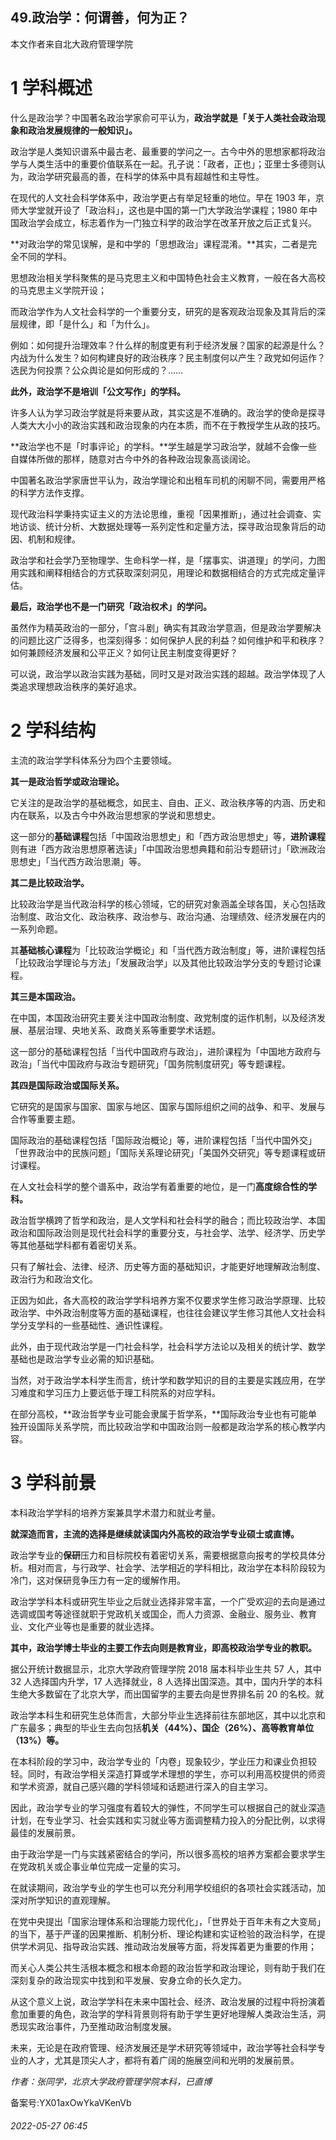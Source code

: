 ## 49.政治学：何谓善，何为正？
本文作者来自北大政府管理学院


1 学科概述
======


什么是政治学？中国著名政治学家俞可平认为，**政治学就是「关于人类社会政治现象和政治发展规律的一般知识」。**


政治学是人类知识谱系中最古老、最重要的学问之一。古今中外的思想家都将政治学与人类生活中的重要价值联系在一起。孔子说：「政者，正也」；亚里士多德则认为，政治学研究最高的善，在科学的体系中具有超越性和主导性。


在现代的人文社会科学体系中，政治学更占有举足轻重的地位。早在 1903 年，京师大学堂就开设了「政治科」，这也是中国的第一门大学政治学课程；1980 年中国政治学会成立，标志着作为一门独立科学的政治学在改革开放之后正式复兴。


**对政治学的常见误解，是和中学的「思想政治」课程混淆。**其实，二者是完全不同的学科。


思想政治相关学科聚焦的是马克思主义和中国特色社会主义教育，一般在各大高校的马克思主义学院开设；


而政治学作为人文社会科学的一个重要分支，研究的是客观政治现象及其背后的深层规律，即「是什么」和「为什么」。


例如：如何提升治理效率？什么样的制度更有利于经济发展？国家的起源是什么？内战为什么发生？如何构建良好的政治秩序？民主制度何以产生？政党如何运作？选民为何投票？公众舆论是如何形成的？……


**此外，政治学不是培训「公文写作」的学科。**


许多人认为学习政治学就是将来要从政，其实这是不准确的。政治学的使命是探寻人类大大小小的政治实践和政治现象的内在本质，而不在于教授学生从政的技巧。


**政治学也不是「时事评论」的学科。**学生越是学习政治学，就越不会像一些自媒体所做的那样，随意对古今中外的各种政治现象高谈阔论。


中国著名政治学家唐世平认为，政治学理论和出租车司机的闲聊不同，需要用严格的科学方法作支撑。


现代政治科学秉持实证主义的方法论思维，重视「因果推断」，通过社会调查、实地访谈、统计分析、大数据处理等一系列定性和定量方法，探寻政治现象背后的动因、机制和规律。


政治学和社会学乃至物理学、生命科学一样，是「摆事实、讲道理」的学问，力图用实践和阐释相结合的方式获取深刻洞见，用理论和数据相结合的方式完成定量评估。


**最后，政治学也不是一门研究「政治权术」的学问。**


虽然作为精英政治的一部分，「宫斗剧」确实有其政治学意涵，但是政治学要解决的问题比这广泛得多，也深刻得多：如何保护人民的利益？如何维护和平和秩序？如何兼顾经济发展和公平正义？如何让民主制度变得更好？


可以说，政治学以政治实践为基础，同时又是对政治实践的超越。政治学体现了人类追求理想政治秩序的美好追求。


2 学科结构
======


主流的政治学学科体系分为四个主要领域。


**其一是政治哲学或政治理论。**


它关注的是政治学的基础概念，如民主、自由、正义、政治秩序等的内涵、历史和内在联系，以及古今中外政治思想家的学说和思想史。


这一部分的**基础课程**包括「中国政治思想史」和「西方政治思想史」等，**进阶课程**则有进「西方政治思想原著选读」「中国政治思想典籍和前沿专题研讨」「欧洲政治思想史」「当代西方政治思潮」等。


**其二是比较政治学。**


比较政治学是当代政治科学的核心领域，它的研究对象涵盖全球各国，关心包括政治制度、政治文化、政治秩序、政治参与、政治沟通、治理绩效、经济发展在内的一系列命题。


其**基础核心课程**为「比较政治学概论」和「当代西方政治制度」等，进阶课程包括「比较政治学理论与方法」「发展政治学」以及其他比较政治学分支的专题讨论课程。


**其三是本国政治。**


在中国，本国政治研究主要关注中国政治制度、政党制度的运作机制，以及经济发展、基层治理、央地关系、政商关系等重要学术话题。


这一部分的基础课程包括「当代中国政府与政治」，进阶课程为「中国地方政府与政治」「当代中国政府与政治专题研究」「国务院制度研究」等专题课程。


**其四是国际政治或国际关系。**


它研究的是国家与国家、国家与地区、国家与国际组织之间的战争、和平、发展与合作等重要主题。


国际政治的基础课程包括「国际政治概论」等，进阶课程包括「当代中国外交」「世界政治中的民族问题」「国际关系理论研究」「美国外交研究」等专题课程或研讨课程。


在人文社会科学的整个谱系中，政治学有着重要的地位，是一门**高度综合性的学科。**


政治哲学横跨了哲学和政治，是人文学科和社会科学的融合；而比较政治学、本国政治和国际政治则是现代社会科学的重要分支，与社会学、法学、经济学、历史学等其他基础学科都有着密切关系。


只有了解社会、法律、经济、历史等方面的基础知识，才能更好地理解政治制度、政治行为和政治文化。


正因为如此，各大高校的政治学学科培养方案不仅要求学生修习政治学原理、比较政治学、中外政治制度等方面的基础课程，也往往会建议学生修习其他人文社会科学分支学科的一些基础性、通识性课程。


此外，由于现代政治学是一门社会科学，社会科学方法论以及相关的统计学、数学基础也是政治学专业必需的知识基础。


当然，对于政治学本科学生而言，统计学和数学知识的目的主要是实践应用，在学习难度和学习压力上要远低于理工科院系的对应学科。


在部分高校，**政治哲学专业可能会隶属于哲学系，**国际政治专业也有可能单独开设国际关系学院，而比较政治学和中国政治则一般都是政治学系的核心教学内容。


3 学科前景
======


本科政治学学科的培养方案兼具学术潜力和就业考量。


**就深造而言，主流的选择是继续就读国内外高校的政治学专业硕士或直博。**


政治学专业的**保研**压力和目标院校有着密切关系，需要根据意向报考的学校具体分析。相对而言，与行政学、社会学、法学相近的学科相比，政治学在本科阶段较为冷门，这对保研竞争压力有一定的缓解作用。


政治学学科本科或研究生毕业之后就业选择非常丰富，一个广受欢迎的去向是通过选调或国考等途径就职于党政机关或国企，而人力资源、金融业、服务业、教育业、文化产业等也是重要的就业选择。


**其中，政治学博士毕业的主要工作去向则是教育业，即高校政治学专业的教职。**


据公开统计数据显示，北京大学政府管理学院 2018 届本科毕业生共 57 人，其中 32 人选择国内升学，17 人选择就业，8 人选择出国深造。其中，国内升学的本科生绝大多数留在了北京大学，而出国留学的主要去向是世界排名前 20 的名校。就


政治学本科生和研究生总体而言，大部分毕业生选择前往东部地区，其中以北京和广东最多；典型的毕业生去向包括**机关（44%）、国企（26%）、高等教育单位（13%）等。**


在本科阶段的学习中，政治学专业的「内卷」现象较少，学业压力和课业负担较轻。同时，有政治学相关深造打算或学术理想的学生，亦可以利用高校提供的师资和学术资源，就自己感兴趣的学科领域和话题进行深入的自主学习。


因此，政治学专业的学习强度有着较大的弹性，不同学生可以根据自己的就业深造计划，在专业学习、社会实践和实习就业等方面调整精力投入的分配比例，以求得最佳的发展前景。


由于政治学是一门与实践紧密结合的学问，所以很多高校的培养方案都会要求学生在党政机关或企事业单位完成一定量的实习。


在就读期间，政治学专业的学生也可以充分利用学校组织的各项社会实践活动，加深对所学知识的直观理解。


在党中央提出「国家治理体系和治理能力现代化」，「世界处于百年未有之大变局」的当下，基于严谨的因果推断、机制分析、理论构建和实证检验的政治科学，在提供学术洞见、指导政治实践、推动政治发展等方面，将发挥着更为重要的作用；


而关心人类公共生活根本概念和根本命题的政治哲学和政治理论，则有助于我们在深刻复杂的政治现实中找到和平发展、安身立命的长久定力。


从这个意义上说，政治学学科在未来中国社会、经济、政治发展的过程中将扮演着愈加重要的角色，政治学的学科背景则将有助于学生更好地理解人类政治生活，洞悉现实政治事件，乃至推动政治制度发展。


未来，无论是在政府管理、经济发展还是学术研究等领域中，政治学等社会科学专业的人才，尤其是顶尖人才，都将有着广阔的施展空间和光明的发展前景。


*作者：张同学，北京大学政府管理学院本科，已直博*


备案号:YX01axOwYkaVKenVb


###### 2022-05-27 06:45
